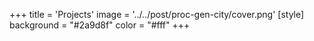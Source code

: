 +++
title = 'Projects'
image = '../../post/proc-gen-city/cover.png'
[style]
background = "#2a9d8f"
color = "#fff"
+++